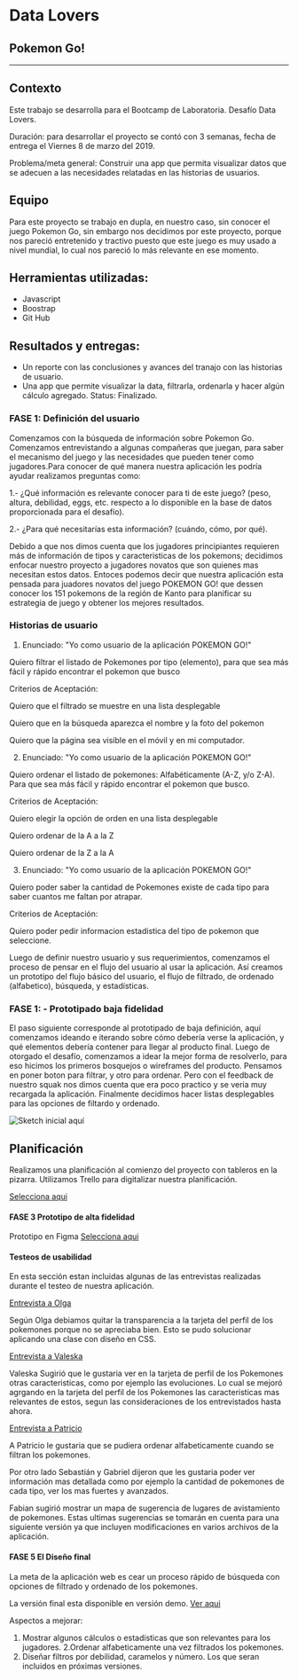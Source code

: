 # Data Lovers

## Pokemon Go!



***

## Contexto

Este trabajo se desarrolla para el Bootcamp de Laboratoria. Desafío Data Lovers.

Duración: para  desarrollar el proyecto se contó con 3 semanas, fecha de  entrega el Viernes 8 de marzo del 2019.
 
Problema/meta general: Construir una app que permita visualizar datos que se adecuen a las necesidades relatadas en las historias de usuarios.



## Equipo
 Para este proyecto se trabajo en dupla, en nuestro caso, sin conocer el juego Pokemon Go, sin embargo nos decidimos por este proyecto, porque nos pareció entretenido y tractivo  puesto que este juego es muy usado a nivel mundial, lo cual nos pareció lo más relevante en ese momento.


## Herramientas utilizadas:

* Javascript
* Boostrap
* Git Hub

## Resultados y entregas:


* Un reporte con las conclusiones y avances del tranajo con las historias de usuario.
* Una app que permite visualizar la data, filtrarla, ordenarla y hacer algún cálculo agregado.
Status: Finalizado.

### FASE 1: Definición del usuario

Comenzamos con la búsqueda de información sobre Pokemon Go. Comenzamos entrevistando a algunas compañeras que juegan, para saber el mecanismo del juego y las necesidades que pueden tener como jugadores.Para conocer de qué manera nuestra aplicación les podría ayudar realizamos preguntas como:

1.- ¿Qué información es relevante conocer para ti de este juego? (peso, altura, debilidad, eggs, etc. respecto a lo disponible en la base de datos proporcionada para el desafío).

2.- ¿Para qué necesitarías esta información? (cuándo, cómo, por qué).

Debido a que nos dimos cuenta que los jugadores principiantes requieren más de información de tipos y caracteristicas de los pokemons; decidimos enfocar nuestro proyecto a jugadores novatos que son quienes mas necesitan estos datos.
Entoces podemos decir que nuestra aplicación esta pensada para juadores novatos del juego POKEMON GO! que dessen conocer los 151 pokemons de la región de Kanto para planificar su estrategia de juego y obtener los mejores resultados.


### Historias de usuario

1. Enunciado: "Yo como usuario de la aplicación POKEMON GO!"

Quiero filtrar el listado de Pokemones por tipo (elemento), para que sea más fácil y rápido encontrar el pokemon que busco

Criterios de Aceptación:

 Quiero que el filtrado se muestre en una lista desplegable

 Quiero que en la búsqueda aparezca el nombre y la foto del pokemon

  Quiero que la página sea visible en el móvil y en mi computador.

2. Enunciado: "Yo como usuario de la aplicación POKEMON GO!"

Quiero ordenar el listado de pokemones: Alfabéticamente (A-Z, y/o Z-A). Para que sea más fácil y rápido encontrar el pokemon que busco.

Criterios de Aceptación:

 Quiero elegir la opción de orden en una lista desplegable

 Quiero ordenar de la A a la Z

 Quiero ordenar de la Z a la A

3. Enunciado: "Yo como usuario de la aplicación POKEMON GO!"

Quiero poder saber la cantidad de Pokemones existe de cada tipo para saber cuantos me faltan por atrapar.

Criterios de Aceptación:

 Quiero poder pedir informacion estadistica del tipo de pokemon que seleccione.

Luego de definir nuestro usuario y sus requerimientos, comenzamos el proceso de pensar en el flujo del usuario al usar la aplicación. Así creamos un prototipo del flujo básico del usuario, el flujo de filtrado, de ordenado (alfabetico), búsqueda, y estadísticas.



 ### FASE 1: - Prototipado baja fidelidad

 El paso siguiente corresponde al prototipado de baja definición, aquí comenzamos ideando e iterando sobre cómo debería verse la aplicación, y qué elementos debería contener para llegar al producto final.
 Luego de otorgado el desafío, comenzamos a idear la mejor forma de resolverlo, para eso hicimos los primeros bosquejos o wireframes del producto. Pensamos en poner boton para filtrar, y otro  para ordenar. Pero con el feedback de nuestro squak nos dimos cuenta que era poco practico y se veria muy recargada la aplicación. Finalmente decidimos hacer listas desplegables para las opciones de filtardo y ordenado.

![Sketch inicial aquí](ImagenSketch/Sketch.jpg)
  
## Planificación
Realizamos una planificación al comienzo del proyecto con tableros en la pizarra. Utilizamos Trello para digitalizar nuestra planificación. 

[Selecciona aqui](https://trello.com/b/rYe2a8ZX/pokemonego)


#### FASE 3 Prototipo de alta fidelidad
Prototipo en Figma
[Selecciona aqui](https://www.figma.com/file/JsQsSqcJ6GN42gF2871VUaio/pokemon?node-id=49%3A3)


#### Testeos de usabilidad

En esta sección estan incluidas algunas de las entrevistas realizadas durante el testeo de nuestra aplicación.

[Entrevista a Olga](https://www.useloom.com/share/3fb5d7678f004704840fbfd7019ed936)

 Según  Olga debiamos quitar la transparencia a la tarjeta del perfil de los pokemones porque no se apreciaba bien. Esto se pudo solucionar aplicando una clase con diseño en CSS.

 [Entrevista a Valeska](1d255b76928a43dc929fd8aefbe0de50)

 Valeska Sugirió que le gustaria ver en la tarjeta de perfil de los Pokemones otras caracteristicas, como por ejemplo las evoluciones. Lo cual se mejoró agrgando en la tarjeta del perfil de los Pokemones las caracteristicas mas relevantes de estos, segun las consideraciones de los entrevistados hasta ahora.

 [Entrevista a Patricio](https://www.useloom.com/share/a950054f528e4249989e6d0c6afc452a)

 A Patricio le gustaria que se pudiera ordenar alfabeticamente cuando se filtran los pokemones. 

Por otro lado Sebastián y Gabriel dijeron que les gustaria poder ver información mas detallada como por ejemplo la cantidad de pokemones de cada tipo, ver los mas fuertes y avanzados. 

Fabian sugirió mostrar un mapa de sugerencia de lugares de avistamiento de pokemones.
Estas ultimas sugerencias se tomarán en cuenta para una siguiente versión ya que incluyen modificaciones en varios archivos de la aplicación.


#### FASE 5 El Diseño final
La meta de la aplicación web es cear un proceso rápido  de búsqueda con opciones de filtrado y ordenado de los pokemones. 

La versión final esta disponible en versión demo.
[Ver aqui](https://carolinaolatev.github.io/SCL008-data-lovers/src/index.html)

Aspectos a mejorar:
1. Mostrar algunos cálculos o estadísticas que son relevantes para los jugadores. 
2.Ordenar alfabeticamente una vez filtrados los pokemones.
3. Diseñar filtros por debilidad, caramelos y número. Los que seran incluidos en próximas versiones.



